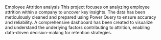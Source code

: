 Employee Attrition analysis
This project focuses on analyzing employee attrition within a company to uncover key insights.
The data has been meticulously cleaned and prepared using Power Query to ensure accuracy and reliability.
A comprehensive dashboard has been created to visualize and understand the underlying factors contributing to attrition,
enabling data-driven decision-making for retention strategies.
